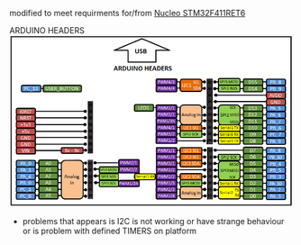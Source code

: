 modified to meet requirments for/from [Nucleo STM32F411RET6](https://github.com/cw2/netmf-interpreter/tree/dev-cw2-stm32f411nucleo)

ARDUINO HEADERS 
![alt text](https://github.com/valoni/netmf-interpreter/blob/dev/Solutions/STM32F411NUCLEO/NUCLEO.STM32F411RET6.Arduino.Headers.png "Arduino headers")



- problems that appears is I2C is not working or have strange behaviour or is problem with defined TIMERS on platform

